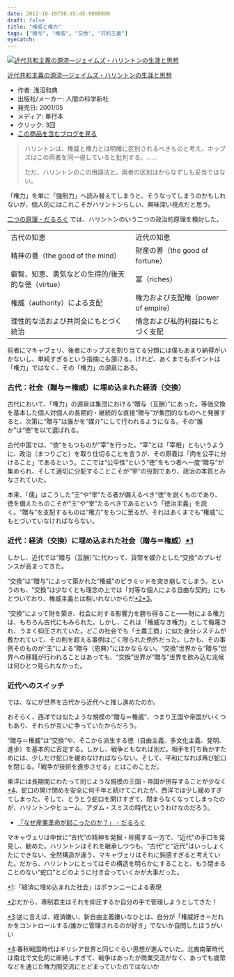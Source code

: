 ```yaml
---
date: 2012-10-16T08:45:45.0000000
draft: false
title: "権威と権力"
tags: ["贈与", "権威", "交換", "共和主義"]
eyecatch: 
---
```

<p><div class="hatena-asin-detail"><a href="http://www.amazon.co.jp/exec/obidos/ASIN/4822601943/bestylesnet-22/"><img src="https://images-fe.ssl-images-amazon.com/images/I/41RJJHGDJVL._SL160_.jpg" class="hatena-asin-detail-image" alt="近代共和主義の源流―ジェイムズ・ハリントンの生涯と思想" title="近代共和主義の源流―ジェイムズ・ハリントンの生涯と思想"></a><div class="hatena-asin-detail-info"><p class="hatena-asin-detail-title"><a href="http://www.amazon.co.jp/exec/obidos/ASIN/4822601943/bestylesnet-22/">近代共和主義の源流―ジェイムズ・ハリントンの生涯と思想</a></p><ul><li><span class="hatena-asin-detail-label">作者:</span> 浅沼和典</li><li><span class="hatena-asin-detail-label">出版社/メーカー:</span> 人間の科学新社</li><li><span class="hatena-asin-detail-label">発売日:</span> 2001/05</li><li><span class="hatena-asin-detail-label">メディア:</span> 単行本</li><li> <span class="hatena-asin-detail-label">クリック</span>: 3回</li><li><a href="http://d.hatena.ne.jp/asin/4822601943/bestylesnet-22" target="_blank">この商品を含むブログを見る</a></li></ul></div><div class="hatena-asin-detail-foot"></div></div></p>

<blockquote>
<p>ハリントンは、権威と権力とは明確に区別されるべきものと考え、ホッブズはこの両者を同一視していると批判する。……</p><p>ただ、ハリントンのこの用語法と、両者の区別はからなずしも妥当ではない。</p>

</blockquote>
<p>「権力」を単に「強制力」へ読み替えてしまうと、そうなってしまうのかもしれないが、個人的にはこれこそがハリントンらしい、興味深い視点だと思う。</p><p><a href="https://blog.daruyanagi.jp/entry/2012/10/10/234811">&#x4E8C;&#x3064;&#x306E;&#x539F;&#x7406; - &#x3060;&#x308B;&#x308D;&#x3050;</a> では、ハリントンのいう二つの政治的原理を検討した。</p>

<table>
<tr>
<td>古代の知恵</td>
<td>近代の知恵</td>
</tr>
<tr>
<td>精神の善（the good of the mind）</td>
<td>財産の善（the good of fortune）</td>
</tr>
<tr>
<td>叡智、知恵、勇気などの生得的/後天的な徳（virtue）</td>
<td>富（riches）</td>
</tr>
<tr>
<td>権威（authority）による支配</td>
<td>権力および支配権（power of empire）</td>
</tr>
<tr>
<td>理性的な法および共同全にもとづく統治</td>
<td>情念および私的利益にもとづく支配</td>
</tr>
</table><p>前者にマキャヴェリ、後者にホッブズを割り当てる分類には僕もあまり納得がいかないし、単純すぎるという指摘にも頷ける。けれど、あくまでもポイントは「権力」ではなく、その「権力」の源泉にある。</p>

<div class="section">
<h3>古代：社会（贈与＝権威）に埋め込まれた経済（交換）</h3>
<p>古代において、「権力」の源泉は集団における“贈与（互酬）”にあった。等価交換を基本した個人対個人の長期的・継続的な直接“贈与”が集団的なものへと発展すると、次第に“贈与”は誰かを“媒介”にして行われるようになる。その“誰か”は“徳”を以て選ばれる。</p><p>古代中国では、“徳”をもつものが“宰”を行った。“宰”とは「宰相」ともいうように、政治（まつりごと）を取り仕切ることを言うが、その原義は「肉を公平に分けること」であるという。ここでは“公平性”という“徳”をもつ者へ一度“贈与”が集められ、そして適切に分配することこそが“宰”の役割であり、政治の本質とみなされていた。</p><p>本来、「儒」はこうした“王”や“宰”たる者が備えるべき“徳”を説くものであり、徳を備えたものこそが“王”や“宰”たるべきであるという「徳治主義」を説く。“贈与”を支配するものは“権力”をもつに至るが、それはあくまでも“権威”にもとづいていなければならない。</p>

</div>
<div class="section">
<h3>近代：経済（交換）に埋め込まれた社会（贈与＝権威）<a href="#f-fdfe1dd5" name="fn-fdfe1dd5" title="「経済に埋め込まれた社会」はポランニーによる表現">*1</a></h3>
<p>しかし、近代では“贈与（互酬）”に代わって、貨幣を媒介とした“交換”のプレゼンスが高まってきた。</p><p>“交換”は“贈与”によって築かれた“権威”のピラミッドを突き崩してしまう。というのも、“交換”は少なくとも理念の上では「対等な個人による自由な契約」にもとづいており、権威主義とは相いれないからだ<a href="#f-69b8895c" name="fn-69b8895c" title="だから、専制君主はそれを抑圧するか自分の手で管理しようとしてきた！">*2</a><a href="#f-9d4f1040" name="fn-9d4f1040" title="逆に言えば、経済嫌い、新自由主義嫌いなひとは、自分が「権威好き＝だれかをコントロールする/誰かに管理されるのが好き」でないか自問したほうがいい">*3</a>。</p><p>“交換”によって財を築き、社会に対する影響力を勝ち得ること――財による権力は、もちろん古代にもみられた。しかし、これは「権威なき権力」として侮蔑され、うまく抑圧されていた。どこの社会でも「士農工商」に似た身分システムが敷かれていて、その則を超える事例はごく限られた例外だった。しかも、その事例そのものが“王”による“贈与（恩典）”にほかならない。“交換”世界から“贈与”世界への移籍が行われることはあっても、“交換”世界が“贈与”世界を飲み込む兆候は何ひとつ見られなかった。</p>

</div>
<div class="section">
<h3>近代へのスイッチ</h3>
<p>では、なにが世界を古代から近代へと推し進めたのか。</p><p>おそらく、西洋では似たような規模の“贈与＝権威”、つまり王国や帝国がいくつもあり、それらが互いに争っていたからだろう。</p><p>“贈与＝権威”は“交換”や、そこから派生する徳（自由主義、多文化主義、発明、進歩）を基本的に否定する。しかし、戦争ともなれば別だ。相手を打ち負かすためには、少しだけ蛇口を緩めなければならない。そして、平和になれば再び蛇口を閉じる。「戦争が技術を進歩させる」とはこのことだ。</p><p>東洋には長期間にわたって同じような規模の王国・帝国が併存することが少なく<a href="#f-1895673c" name="fn-1895673c" title="春秋戦国時代はギリシア世界と同じぐらい思想が進んでいた。北夷南華時代は南北で文化的に断絶しすぎて、戦争はあったが商業交流がなく、あっても歳幣などを通じた権力間交流にとどまっていたのではないか">*4</a>、蛇口の開け閉めを安全に何千年と続けてこれたが、西洋では少し緩めすぎてしまった。そして、とうとう蛇口を開けすぎて、閉まらなくなってしまったのが、ハリントンやヒューム、アダム・スミスの時代というわけなのだろう。</p>

<ul>
<li><a href="https://blog.daruyanagi.jp/entry/2011/12/07/214926">&#x300C;&#x306A;&#x305C;&#x7523;&#x696D;&#x9769;&#x547D;&#x304C;&#x8D77;&#x3053;&#x3063;&#x305F;&#x306E;&#x304B;&#xFF1F;&#x300D; - &#x3060;&#x308B;&#x308D;&#x3050;</a></li>
</ul><p>マキャヴェリは中世に“古代”の精神を発掘・称揚する一方で、“近代”の手口を発見し、勧めた。ハリントンはそれを継承しつつも、“古代”と“近代”はいっしょくたにできない、全然構造が違う、マキャヴェリはそれに鈍感すぎると考えていた。だから、ハリントンにとってはその構造を明らかにすることと、もう閉まることのない“蛇口”とどのように付き合っていくかが大事だった。</p>

</div><div class="footnote">
<p class="footnote"><a href="#fn-fdfe1dd5" name="f-fdfe1dd5" class="footnote-number">*1</a><span class="footnote-delimiter">:</span><span class="footnote-text">「経済に埋め込まれた社会」はポランニーによる表現</span></p>
<p class="footnote"><a href="#fn-69b8895c" name="f-69b8895c" class="footnote-number">*2</a><span class="footnote-delimiter">:</span><span class="footnote-text">だから、専制君主はそれを抑圧するか自分の手で管理しようとしてきた！</span></p>
<p class="footnote"><a href="#fn-9d4f1040" name="f-9d4f1040" class="footnote-number">*3</a><span class="footnote-delimiter">:</span><span class="footnote-text">逆に言えば、経済嫌い、新自由主義嫌いなひとは、自分が「権威好き＝だれかをコントロールする/誰かに管理されるのが好き」でないか自問したほうがいい</span></p>
<p class="footnote"><a href="#fn-1895673c" name="f-1895673c" class="footnote-number">*4</a><span class="footnote-delimiter">:</span><span class="footnote-text">春秋戦国時代はギリシア世界と同じぐらい思想が進んでいた。北夷南華時代は南北で文化的に断絶しすぎて、戦争はあったが商業交流がなく、あっても歳幣などを通じた権力間交流にとどまっていたのではないか</span></p>
</div>